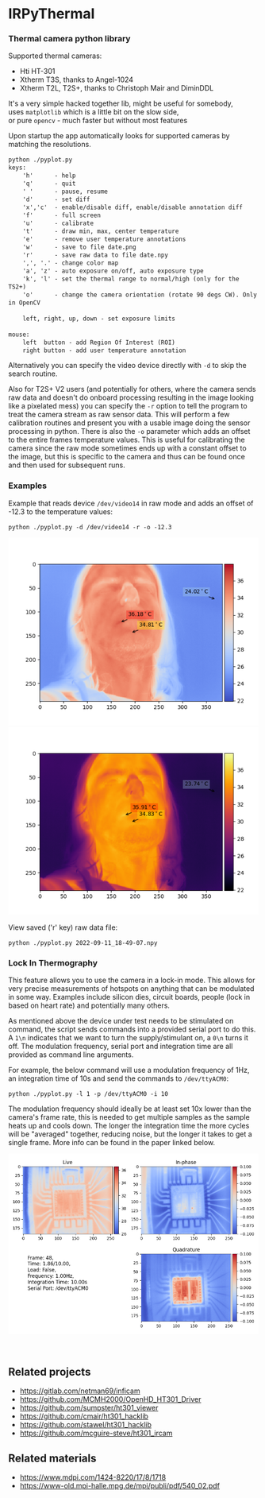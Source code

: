# IRPyThermal
### Thermal camera python library

Supported thermal cameras:
- Hti HT-301
- Xtherm T3S, thanks to Angel-1024
- Xtherm T2L, T2S+, thanks to Christoph Mair and DiminDDL

It's a very simple hacked together lib, might be useful for somebody,  
uses `matplotlib` which is a little bit on the slow side,  
or pure `opencv` - much faster but without most features

Upon startup the app automatically looks for supported cameras by matching the resolutions.

```
python ./pyplot.py
keys:
    'h'      - help
    'q'      - quit
    ' '      - pause, resume
    'd'      - set diff
    'x','c'  - enable/disable diff, enable/disable annotation diff
    'f'      - full screen
    'u'      - calibrate
    't'      - draw min, max, center temperature
    'e'      - remove user temperature annotations
    'w'      - save to file date.png
    'r'      - save raw data to file date.npy
    ',', '.' - change color map
    'a', 'z' - auto exposure on/off, auto exposure type
    'k', 'l' - set the thermal range to normal/high (only for the TS2+)
    'o'      - change the camera orientation (rotate 90 degs CW). Only in OpenCV
    
    left, right, up, down - set exposure limits

mouse:
    left  button - add Region Of Interest (ROI)
    right button - add user temperature annotation
```

Alternatively you can specify the video device directly with `-d` to skip the search routine. 

Also for T2S+ V2 users (and potentially for others, where the camera sends raw data and doesn't do onboard processing resulting in the image looking like a pixelated mess) you can specify the `-r` option to tell the program to treat the camera stream as raw sensor data. This will perform a few calibration routines and present you with a usable image doing the sensor processing in python. There is also the `-o` parameter which adds an offset to the entire frames temperature values. This is useful for calibrating the camera since the raw mode sometimes ends up with a constant offset to the image, but this is specific to the camera and thus can be found once and then used for subsequent runs.

### Examples

Example that reads device `/dev/video14` in raw mode and adds an offset of -12.3 to the temperature values:

```
python ./pyplot.py -d /dev/video14 -r -o -12.3
```

![pyplot output](docs/pyplot-output1.png)
![pyplot output](docs/pyplot-output2.png)

View saved ('r' key) raw data file:
```
python ./pyplot.py 2022-09-11_18-49-07.npy
```

### Lock In Thermography

This feature allows you to use the camera in a lock-in mode. This allows for very precise measurements of hotspots on anything that can be modulated in some way. Examples include silicon dies, circuit boards, people (lock in based on heart rate) and potentially many others. 

As mentioned above the device under test needs to be stimulated on command, the script sends commands into a provided serial port to do this.
A `1\n` indicates that we want to turn the supply/stimulant on, a `0\n` turns it off. The modulation frequency, serial port and integration time are all provided as command line arguments.

For example, the below command will use a modulation frequency of 1Hz, an integration time of 10s and send the commands to `/dev/ttyACM0`:

```
python ./pyplot.py -l 1 -p /dev/ttyACM0 -i 10
```

The modulation frequency should ideally be at least set 10x lower than the camera's frame rate, this is needed to get multiple samples as the sample heats up and cools down. The longer the integration time the more cycles will be "averaged" together, reducing noise, but the longer it takes to get a single frame. More info can be found in the paper linked below.

![lockin output](docs/lock-in.png)

<br>

## Related projects

- https://gitlab.com/netman69/inficam
- https://github.com/MCMH2000/OpenHD_HT301_Driver
- https://github.com/sumpster/ht301_viewer
- https://github.com/cmair/ht301_hacklib
- https://github.com/stawel/ht301_hacklib
- https://github.com/mcguire-steve/ht301_ircam

## Related materials
- https://www.mdpi.com/1424-8220/17/8/1718
- https://www-old.mpi-halle.mpg.de/mpi/publi/pdf/540_02.pdf

